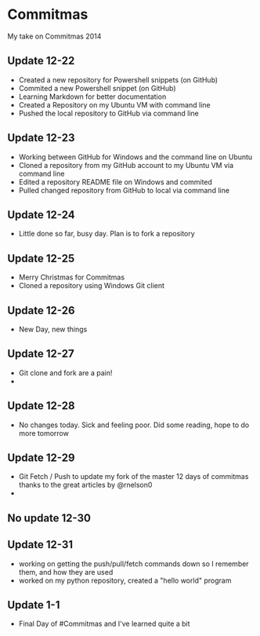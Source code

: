 Commitmas
=========

My take on Commitmas 2014

## Update 12-22
 - Created a new repository for Powershell snippets (on GitHub)
 - Commited a new Powershell snippet (on GitHub)
 - Learning Markdown for better documentation
 - Created a Repository on my Ubuntu VM with command line
 - Pushed the local repository to GitHub via command line

## Update 12-23
 - Working between GitHub for Windows and the command line on Ubuntu
 - Cloned a repository from my GitHub account to my Ubuntu VM via command line
 - Edited a repository README file on Windows and commited
 - Pulled changed repository from GitHub to local via command line

## Update 12-24
 - Little done so far, busy day.  Plan is to fork a repository

## Update 12-25
  - Merry Christmas for Commitmas
  - Cloned a repository using Windows Git client
  
## Update 12-26
 - New Day, new things
 
## Update 12-27
 - Git clone and fork are a pain!
 - 

## Update 12-28
 - No changes today.  Sick and feeling poor.  Did some reading, hope to do more tomorrow
 
## Update 12-29
 - Git Fetch / Push to update my fork of the master 12 days of commitmas thanks to the great articles by @rnelson0
 - 

## No update 12-30

## Update 12-31
 - working on getting the push/pull/fetch commands down so I remember them, and how they are used
 - worked on my python repository, created a "hello world" program
 
 ## Update 1-1
 - Final Day of #Commitmas and I've learned quite a bit
